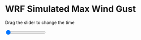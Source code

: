 <h1>WRF Simulated Max Wind Gust</h1>
<p>Drag the slider to change the time</p>

<div class="slidecontainer">
<input oninput='setImage(this)' class="slider" type="range" min="0" max="15" value="0" step="1" />
<img id='img'/>
</div>

<script>
var img = document.getElementById('img');
var img_array = ['/assets/images/wrf/w_wrfout_d01_2020-04-18_12:00:00.png',
'/assets/images/wrf/w_wrfout_d01_2020-04-18_13:00:00.png',
'/assets/images/wrf/w_wrfout_d01_2020-04-18_14:00:00.png',
'/assets/images/wrf/w_wrfout_d01_2020-04-18_15:00:00.png',
'/assets/images/wrf/w_wrfout_d01_2020-04-18_16:00:00.png',
'/assets/images/wrf/w_wrfout_d01_2020-04-18_17:00:00.png',
'/assets/images/wrf/w_wrfout_d01_2020-04-18_18:00:00.png',
'/assets/images/wrf/w_wrfout_d01_2020-04-18_19:00:00.png',
'/assets/images/wrf/w_wrfout_d01_2020-04-18_20:00:00.png',
'/assets/images/wrf/w_wrfout_d01_2020-04-18_21:00:00.png',
'/assets/images/wrf/w_wrfout_d01_2020-04-18_22:00:00.png',
'/assets/images/wrf/w_wrfout_d01_2020-04-18_23:00:00.png',
'/assets/images/wrf/w_wrfout_d01_2020-04-19_00:00:00.png',
'/assets/images/wrf/w_wrfout_d01_2020-04-19_01:00:00.png',
'/assets/images/wrf/w_wrfout_d01_2020-04-19_02:00:00.png',];
function setImage(obj)
{
        var value = obj.value;
        img.src = img_array[value];

}
</script>
